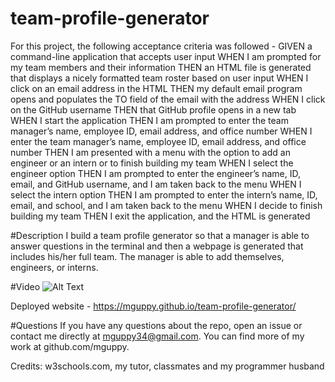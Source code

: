 # team-profile-generator

For this project, the following acceptance criteria was followed - 
GIVEN a command-line application that accepts user input
WHEN I am prompted for my team members and their information
THEN an HTML file is generated that displays a nicely formatted team roster based on user input
WHEN I click on an email address in the HTML
THEN my default email program opens and populates the TO field of the email with the address
WHEN I click on the GitHub username
THEN that GitHub profile opens in a new tab
WHEN I start the application
THEN I am prompted to enter the team manager’s name, employee ID, email address, and office number
WHEN I enter the team manager’s name, employee ID, email address, and office number
THEN I am presented with a menu with the option to add an engineer or an intern or to finish building my team
WHEN I select the engineer option
THEN I am prompted to enter the engineer’s name, ID, email, and GitHub username, and I am taken back to the menu
WHEN I select the intern option
THEN I am prompted to enter the intern’s name, ID, email, and school, and I am taken back to the menu
WHEN I decide to finish building my team
THEN I exit the application, and the HTML is generated

#Description
I build a team profile generator so that a manager is able to answer questions in the terminal and then a webpage is generated that includes his/her full team.  The manager is able to add themselves, engineers, or interns.

#Video
![Alt Text](Demo.gif)

Deployed website - https://mguppy.github.io/team-profile-generator/

#Questions
If you have any questions about the repo, open an issue or contact me directly at mguppy34@gmail.com. You can find more of my work at github.com/mguppy.

Credits: w3schools.com, my tutor, classmates and my programmer husband